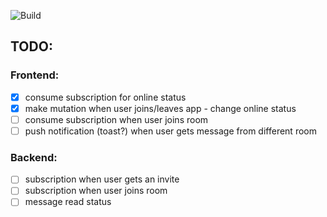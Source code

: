 ![Build](https://github.com/Lukeuke/talkative/actions/workflows/build.yml/badge.svg)

## TODO:

### Frontend:
- [x] consume subscription for online status
- [x] make mutation when user joins/leaves app - change online status
- [ ] consume subscription when user joins room
- [ ] push notification (toast?) when user gets message from different room

### Backend:
- [ ] subscription when user gets an invite
- [ ] subscription when user joins room
- [ ] message read status
